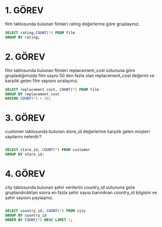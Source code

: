 
# 1. GÖREV
film tablosunda bulunan filmleri rating değerlerine göre gruplayınız.
```sql
SELECT rating,COUNT(*) FROM film
GROUP BY rating;
```

# 2. GÖREV
film tablosunda bulunan filmleri replacement_cost sütununa göre grupladığımızda film sayısı 50 den fazla olan replacement_cost değerini ve karşılık gelen film sayısını sıralayınız.
```sql
SELECT replacement_cost, COUNT(*) FROM film
GROUP BY replacement_cost
HAVING COUNT(*) > 50;
```

# 3. GÖREV
 customer tablosunda bulunan store_id değerlerine karşılık gelen müşteri sayılarını nelerdir? 
```sql

SELECT store_id, COUNT(*) FROM customer
GROUP BY store_id;
```

# 4. GÖREV
city tablosunda bulunan şehir verilerini country_id sütununa göre gruplandırdıktan sonra en fazla şehir sayısı barındıran country_id bilgisini ve şehir sayısını paylaşınız.


```sql

SELECT country_id, COUNT(*) FROM city
GROUP BY country_id
ORDER BY COUNT(*) DESC LIMIT 1; 
```








